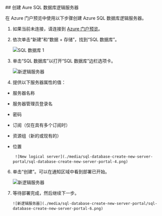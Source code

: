 
<!--
includes/sql-database-create-new-server-portal.md

Latest Freshness check:  2016-04-11 , carlrab.

As of circa 2016-04-11, the following topics might include this include:
articles/sql-database/sql-database-get-started-tutorial.md

-->
##<a name="create-an-azure-sql-database-logical-server"></a> 创建 Aure SQL 数据库逻辑服务器

在 Azure 门户预览中使用以下步骤创建 Azure SQL 数据库逻辑服务器。

1. 如果当前未连接，请连接到 [Azure 门户预览](http://portal.azure.cn)。
2. 依次单击“新建”和“数据 + 存储”，找到“SQL 数据库”。

      ![SQL 数据库 1](./media/sql-database-create-new-server-portal/sql-database-create-new-server-portal-1.png)  

3. 单击“SQL 数据库”以打开“SQL 数据库”边栏选项卡。

      ![新逻辑服务器](./media/sql-database-create-new-server-portal/sql-database-create-new-server-portal-2.png)  

5. 提供以下服务器属性的值：

 - 服务器名称
 - 服务器管理员登录名
 - 密码
 - 订阅（仅在具有多个订阅时）
 - 资源组（新的或现有的）
 - 位置

        ![New logical server](./media/sql-database-create-new-server-portal/sql-database-create-new-server-portal-4.png)

6.  单击“创建”。可以在通知区域中看到部署已开始。

       ![新逻辑服务器](./media/sql-database-create-new-server-portal/sql-database-create-new-server-portal-5.png)  

7. 等待部署完成，然后继续下一步。

       ![新逻辑服务器](./media/sql-database-create-new-server-portal/sql-database-create-new-server-portal-6.png)  

<!---HONumber=Mooncake_1010_2016-->